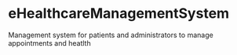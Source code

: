 # eHealthcareManagementSystem
Management system for patients and administrators to manage appointments and heatlth
